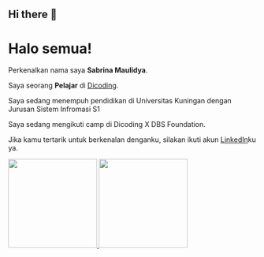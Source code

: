## Hi there 👋

# Halo semua! 

Perkenalkan nama saya **Sabrina Maulidya**.<br>

Saya seorang **Pelajar** di [Dicoding](https://www.dicoding.com/).<br>

Saya sedang menempuh pendidikan di Universitas Kuningan dengan Jurusan Sistem Infromasi S1<br>

Saya sedang mengikuti camp di Dicoding X DBS Foundation.<br>

Jika kamu tertarik untuk berkenalan denganku, silakan ikuti akun [LinkedIn](https://www.linkedin.com/in/sabrina-maulidya-021907236/)ku ya.

<p align="left">
<a href="https://github.com/sabrina4646">
  <img height="180em" src="https://github-readme-stats.vercel.app/api?username=sabrina4646&show_icons=true&theme=algolia&include_all_commits=true&count_private=true"/>
  <img height="180em" src="https://github-readme-stats.vercel.app/api/top-langs/?username=sabrina4646&layout=compact&theme=algolia"/>
</a>
</p>
